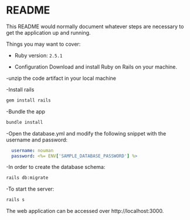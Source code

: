 # README

This README would normally document whatever steps are necessary to get the
application up and running.

Things you may want to cover:

* Ruby version: `2.5.1`

* Configuration
Download and install Ruby on Rails on your machine.

-unzip the code artifact in your local machine

-Install rails

```bash
gem install rails
```

-Bundle the app

```bash
bundle install
```

-Open the database.yml and modify the following snippet with the username and password:

```yml
  username: nouman
  password: <%= ENV['SAMPLE_DATABASE_PASSWORD'] %>
```

-In order to create the database schema:

```bash
rails db:migrate
```

-To start the server:

```bash
rails s
```

The web application can be accessed over http://localhost:3000.